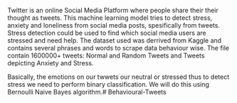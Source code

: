 Twitter is an online Social Media Platform where people share their their thought as tweets. This machine learning model tries to detect stress, anxiety and loneliness from social media posts, spesifically from tweets. Stress detection could be used to find which social media users are stressed and need help.
The dataset used was derrived from Kaggle and contains several phrases and words to scrape data behaviour wise. 
The file contain 1600000+ tweets: Normal and Random Tweets and Tweets depicting Anxiety and Stress.

Basically, the emotions on our twwets our neutral or stressed thus to detect stress we need to perform binary classification. We will do this using  Bernoulli Naive Bayes algorithm.# Behavioural-Tweets
